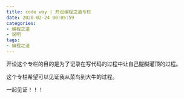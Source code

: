 ```yaml
---
title: code way | 开设编程之道专栏
date: 2020-02-24 00:05:59
categories:
- 编程之道
- 说明
tags:
- 编程之道
---
```

开设这个专栏的目的是为了记录在写代码的过程中让自己醍醐灌顶的过程。

这个专栏希望可以见证我从菜鸟到大牛的过程。

<!-- more -->

一起见证！！！